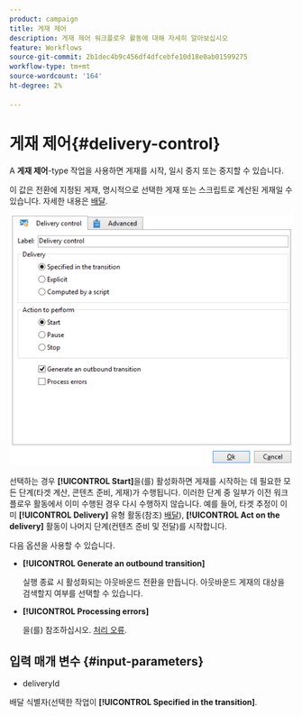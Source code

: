 ```yaml
---
product: campaign
title: 게재 제어
description: 게재 제어 워크플로우 활동에 대해 자세히 알아보십시오
feature: Workflows
source-git-commit: 2b1dec4b9c456df4dfcebfe10d18e0ab01599275
workflow-type: tm+mt
source-wordcount: '164'
ht-degree: 2%

---
```


# 게재 제어{#delivery-control}



A **게재 제어**-type 작업을 사용하면 게재를 시작, 일시 중지 또는 중지할 수 있습니다.

이 값은 전환에 지정된 게재, 명시적으로 선택한 게재 또는 스크립트로 계산된 게재일 수 있습니다. 자세한 내용은 [배달](delivery.md).

![](assets/edit_diffusion_act.png)

선택하는 경우 **[!UICONTROL Start]**&#x200B;을(를) 활성화하면 게재를 시작하는 데 필요한 모든 단계(타겟 계산, 콘텐츠 준비, 게재)가 수행됩니다. 이러한 단계 중 일부가 이전 워크플로우 활동에서 이미 수행된 경우 다시 수행하지 않습니다. 예를 들어, 타겟 추정이 이미 **[!UICONTROL Delivery]** 유형 활동(참조) [배달](delivery.md)), **[!UICONTROL Act on the delivery]** 활동이 나머지 단계(컨텐츠 준비 및 전달)를 시작합니다.

다음 옵션을 사용할 수 있습니다.

* **[!UICONTROL Generate an outbound transition]**

   실행 종료 시 활성화되는 아웃바운드 전환을 만듭니다. 아웃바운드 게재의 대상을 검색할지 여부를 선택할 수 있습니다.

* **[!UICONTROL Processing errors]**

   을(를) 참조하십시오. [처리 오류](monitor-workflow-execution.md#processing-errors).

## 입력 매개 변수 {#input-parameters}

* deliveryId

배달 식별자(선택한 작업이 **[!UICONTROL Specified in the transition]**.
